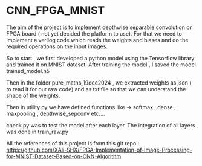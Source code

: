 # CNN_FPGA_MNIST



The aim of the project is to implement depthwise separable convolution on FPGA board ( not yet decided the platform to use). For that we need to implement a verilog code which reads the weights and biases and do the 
required operations on the input images. 

So to start , we first developed a python model using the Tensorflow library and trained it on MNIST dataset. 
After training the model , I saved the model trained_model.h5

Then in the folder pure_maths_19dec2024 , we extracted weights as json ( to read it for our raw code) and as txt file so that we can understand the shape of the weights. 

Then in utility.py we have defined functions like -> softmax , dense , maxpooling , depthwise_sepconv etc....

check,py was to test the model after each layer. 
The integration of all layers was done in train_raw.py

All the references of this project is from this git repo : https://github.com/XAli-SHX/FPGA-Implementation-of-Image-Processing-for-MNIST-Dataset-Based-on-CNN-Algorithm


 
